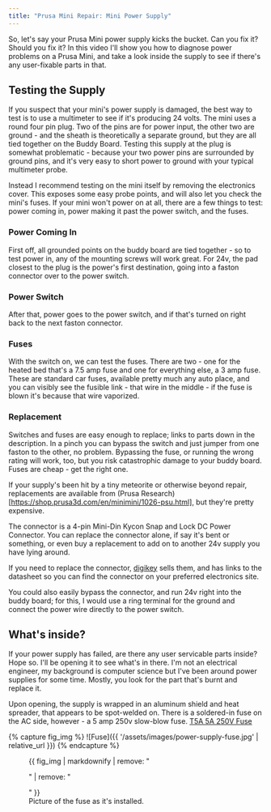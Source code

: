 ```yaml
---
title: "Prusa Mini Repair: Mini Power Supply"
---
```




So, let's say your Prusa Mini power supply kicks the bucket.  Can you fix it?  Should you fix it?  In this video I'll show you how to diagnose power problems on a Prusa Mini, and take a look inside the supply to see if there's any user-fixable parts in that.

## Testing the Supply
If you suspect that your mini's power supply is damaged, the best way to test is to use a multimeter to see if it's producing 24 volts.  The mini uses a round four pin plug.  Two of the pins are for power input, the other two are ground - and the sheath is theoretically a separate ground, but they are all tied together on the Buddy Board.  Testing this supply at the plug is somewhat problematic - because your two power pins are surrounded by ground pins, and it's very easy to short power to ground with your typical multimeter probe.

Instead I recommend testing on the mini itself by removing the electronics cover.  This exposes some easy probe points, and will also let you check the mini's fuses.  If your mini won't power on at all, there are a few things to test: power coming in, power making it past the power switch, and the fuses.

### Power Coming In
First off, all grounded points on the buddy board are tied together - so to test power in, any of the mounting screws will work great.  For 24v, the pad closest to the plug is the power's first destination, going into a faston connector over to the power switch.

### Power Switch
After that, power goes to the power switch, and if that's turned on right back to the next faston connector.

### Fuses
With the switch on, we can test the fuses.  There are two - one for the heated bed that's a 7.5 amp fuse and one for everything else, a 3 amp fuse.  These are standard car fuses, available pretty much any auto place, and you can visibly see the fusible link - that wire in the middle - if the fuse is blown it's because that wire vaporized.

### Replacement
Switches and fuses are easy enough to replace; links to parts down in the description.  In a pinch you can bypass the switch and just jumper from one faston to the other, no problem.  Bypassing the fuse, or running the wrong rating will work, too, but you risk catastrophic damage to your buddy board.  Fuses are cheap - get the right one.

If your supply's been hit by a tiny meteorite or otherwise beyond repair, replacements are available from (Prusa Research)[https://shop.prusa3d.com/en/minimini/1026-psu.html], but they're pretty expensive.

The connector is a 4-pin Mini-Din Kycon Snap and Lock DC Power Connector.  You can replace the connector alone, if say it's bent or something, or even buy a replacement to add on to another 24v supply you have lying around.

If you need to replace the connector, [digikey](https://www.digikey.at/product-detail/en/kycon-inc/KPPX-4P/2092-KPPX-4P-ND/9990085?cur=EUR&lang=en) sells them, and has links to the datasheet so you can find the connector on your preferred electronics site.

You could also easily bypass the connector, and run 24v right into the buddy board; for this, I would use a ring terminal for the ground and connect the power wire directly to the power switch.


## What's inside?
If your power supply has failed, are there any user servicable parts inside?  Hope so.  I'll be opening it to see what's in there.  I'm not an electrical engineer, my background is computer science but I've been around power supplies for some time.  Mostly, you look for the part that's burnt and replace it.

Upon opening, the supply is wrapped in an aluminum shield and heat spreader, that appears to be spot-welded on.  There is a soldered-in fuse on the AC side, however - a 5 amp 250v slow-blow fuse.  [T5A 5A 250V Fuse](https://www.walmart.com/ip/10Pcs-DIP-Mounted-Square-Slow-Blow-Micro-Fuse-T5A-5A-250V-Black/678411349?wmlspartner=wlpa&selectedSellerId=571)

{% capture fig_img %}
![Fuse]({{ '/assets/images/power-supply-fuse.jpg' | relative_url }})
{% endcapture %}

<figure>
  {{ fig_img | markdownify | remove: "<p>" | remove: "</p>" }}
  <figcaption>Picture of the fuse as it's installed.</figcaption>
</figure>
